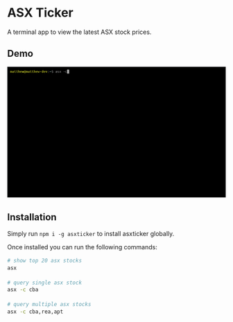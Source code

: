 # ASX Ticker

A terminal app to view the latest ASX stock prices.

## Demo

![Alt text](demo.gif?raw=true "Demo")

## Installation

Simply run `npm i -g asxticker` to install asxticker globally.

Once installed you can run the following commands:

```bash
# show top 20 asx stocks
asx

# query single asx stock
asx -c cba

# query multiple asx stocks
asx -c cba,rea,apt
```
